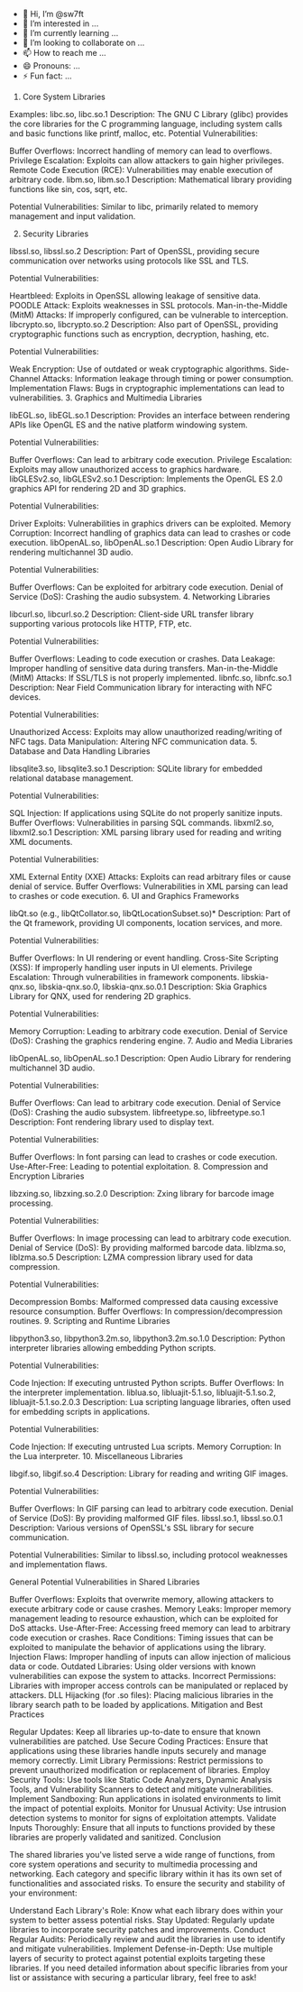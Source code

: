 - 👋 Hi, I’m @sw7ft
- 👀 I’m interested in ...
- 🌱 I’m currently learning ...
- 💞️ I’m looking to collaborate on ...
- 📫 How to reach me ...
- 😄 Pronouns: ...
- ⚡ Fun fact: ...

<!---
sw7ft/sw7ft is a ✨ special ✨ repository because its `README.md` (this file) appears on your GitHub profile.
You can click the Preview link to take a look at your changes.
--->
1. Core System Libraries

Examples:
libc.so, libc.so.1
Description:
The GNU C Library (glibc) provides the core libraries for the C programming language, including system calls and basic functions like printf, malloc, etc.
Potential Vulnerabilities:

Buffer Overflows: Incorrect handling of memory can lead to overflows.
Privilege Escalation: Exploits can allow attackers to gain higher privileges.
Remote Code Execution (RCE): Vulnerabilities may enable execution of arbitrary code.
libm.so, libm.so.1
Description:
Mathematical library providing functions like sin, cos, sqrt, etc.

Potential Vulnerabilities:
Similar to libc, primarily related to memory management and input validation.

2. Security Libraries

libssl.so, libssl.so.2
Description:
Part of OpenSSL, providing secure communication over networks using protocols like SSL and TLS.

Potential Vulnerabilities:

Heartbleed: Exploits in OpenSSL allowing leakage of sensitive data.
POODLE Attack: Exploits weaknesses in SSL protocols.
Man-in-the-Middle (MitM) Attacks: If improperly configured, can be vulnerable to interception.
libcrypto.so, libcrypto.so.2
Description:
Also part of OpenSSL, providing cryptographic functions such as encryption, decryption, hashing, etc.

Potential Vulnerabilities:

Weak Encryption: Use of outdated or weak cryptographic algorithms.
Side-Channel Attacks: Information leakage through timing or power consumption.
Implementation Flaws: Bugs in cryptographic implementations can lead to vulnerabilities.
3. Graphics and Multimedia Libraries

libEGL.so, libEGL.so.1
Description:
Provides an interface between rendering APIs like OpenGL ES and the native platform windowing system.

Potential Vulnerabilities:

Buffer Overflows: Can lead to arbitrary code execution.
Privilege Escalation: Exploits may allow unauthorized access to graphics hardware.
libGLESv2.so, libGLESv2.so.1
Description:
Implements the OpenGL ES 2.0 graphics API for rendering 2D and 3D graphics.

Potential Vulnerabilities:

Driver Exploits: Vulnerabilities in graphics drivers can be exploited.
Memory Corruption: Incorrect handling of graphics data can lead to crashes or code execution.
libOpenAL.so, libOpenAL.so.1
Description:
Open Audio Library for rendering multichannel 3D audio.

Potential Vulnerabilities:

Buffer Overflows: Can be exploited for arbitrary code execution.
Denial of Service (DoS): Crashing the audio subsystem.
4. Networking Libraries

libcurl.so, libcurl.so.2
Description:
Client-side URL transfer library supporting various protocols like HTTP, FTP, etc.

Potential Vulnerabilities:

Buffer Overflows: Leading to code execution or crashes.
Data Leakage: Improper handling of sensitive data during transfers.
Man-in-the-Middle (MitM) Attacks: If SSL/TLS is not properly implemented.
libnfc.so, libnfc.so.1
Description:
Near Field Communication library for interacting with NFC devices.

Potential Vulnerabilities:

Unauthorized Access: Exploits may allow unauthorized reading/writing of NFC tags.
Data Manipulation: Altering NFC communication data.
5. Database and Data Handling Libraries

libsqlite3.so, libsqlite3.so.1
Description:
SQLite library for embedded relational database management.

Potential Vulnerabilities:

SQL Injection: If applications using SQLite do not properly sanitize inputs.
Buffer Overflows: Vulnerabilities in parsing SQL commands.
libxml2.so, libxml2.so.1
Description:
XML parsing library used for reading and writing XML documents.

Potential Vulnerabilities:

XML External Entity (XXE) Attacks: Exploits can read arbitrary files or cause denial of service.
Buffer Overflows: Vulnerabilities in XML parsing can lead to crashes or code execution.
6. UI and Graphics Frameworks

libQt.so (e.g., libQtCollator.so, libQtLocationSubset.so)*
Description:
Part of the Qt framework, providing UI components, location services, and more.

Potential Vulnerabilities:

Buffer Overflows: In UI rendering or event handling.
Cross-Site Scripting (XSS): If improperly handling user inputs in UI elements.
Privilege Escalation: Through vulnerabilities in framework components.
libskia-qnx.so, libskia-qnx.so.0, libskia-qnx.so.0.1
Description:
Skia Graphics Library for QNX, used for rendering 2D graphics.

Potential Vulnerabilities:

Memory Corruption: Leading to arbitrary code execution.
Denial of Service (DoS): Crashing the graphics rendering engine.
7. Audio and Media Libraries

libOpenAL.so, libOpenAL.so.1
Description:
Open Audio Library for rendering multichannel 3D audio.

Potential Vulnerabilities:

Buffer Overflows: Can lead to arbitrary code execution.
Denial of Service (DoS): Crashing the audio subsystem.
libfreetype.so, libfreetype.so.1
Description:
Font rendering library used to display text.

Potential Vulnerabilities:

Buffer Overflows: In font parsing can lead to crashes or code execution.
Use-After-Free: Leading to potential exploitation.
8. Compression and Encryption Libraries

libzxing.so, libzxing.so.2.0
Description:
Zxing library for barcode image processing.

Potential Vulnerabilities:

Buffer Overflows: In image processing can lead to arbitrary code execution.
Denial of Service (DoS): By providing malformed barcode data.
liblzma.so, liblzma.so.5
Description:
LZMA compression library used for data compression.

Potential Vulnerabilities:

Decompression Bombs: Malformed compressed data causing excessive resource consumption.
Buffer Overflows: In compression/decompression routines.
9. Scripting and Runtime Libraries

libpython3.so, libpython3.2m.so, libpython3.2m.so.1.0
Description:
Python interpreter libraries allowing embedding Python scripts.

Potential Vulnerabilities:

Code Injection: If executing untrusted Python scripts.
Buffer Overflows: In the interpreter implementation.
liblua.so, libluajit-5.1.so, libluajit-5.1.so.2, libluajit-5.1.so.2.0.3
Description:
Lua scripting language libraries, often used for embedding scripts in applications.

Potential Vulnerabilities:

Code Injection: If executing untrusted Lua scripts.
Memory Corruption: In the Lua interpreter.
10. Miscellaneous Libraries

libgif.so, libgif.so.4
Description:
Library for reading and writing GIF images.

Potential Vulnerabilities:

Buffer Overflows: In GIF parsing can lead to arbitrary code execution.
Denial of Service (DoS): By providing malformed GIF files.
libssl.so.1, libssl.so.0.1
Description:
Various versions of OpenSSL's SSL library for secure communication.

Potential Vulnerabilities:
Similar to libssl.so, including protocol weaknesses and implementation flaws.

General Potential Vulnerabilities in Shared Libraries

Buffer Overflows:
Exploits that overwrite memory, allowing attackers to execute arbitrary code or cause crashes.
Memory Leaks:
Improper memory management leading to resource exhaustion, which can be exploited for DoS attacks.
Use-After-Free:
Accessing freed memory can lead to arbitrary code execution or crashes.
Race Conditions:
Timing issues that can be exploited to manipulate the behavior of applications using the library.
Injection Flaws:
Improper handling of inputs can allow injection of malicious data or code.
Outdated Libraries:
Using older versions with known vulnerabilities can expose the system to attacks.
Incorrect Permissions:
Libraries with improper access controls can be manipulated or replaced by attackers.
DLL Hijacking (for .so files):
Placing malicious libraries in the library search path to be loaded by applications.
Mitigation and Best Practices

Regular Updates:
Keep all libraries up-to-date to ensure that known vulnerabilities are patched.
Use Secure Coding Practices:
Ensure that applications using these libraries handle inputs securely and manage memory correctly.
Limit Library Permissions:
Restrict permissions to prevent unauthorized modification or replacement of libraries.
Employ Security Tools:
Use tools like Static Code Analyzers, Dynamic Analysis Tools, and Vulnerability Scanners to detect and mitigate vulnerabilities.
Implement Sandboxing:
Run applications in isolated environments to limit the impact of potential exploits.
Monitor for Unusual Activity:
Use intrusion detection systems to monitor for signs of exploitation attempts.
Validate Inputs Thoroughly:
Ensure that all inputs to functions provided by these libraries are properly validated and sanitized.
Conclusion

The shared libraries you've listed serve a wide range of functions, from core system operations and security to multimedia processing and networking. Each category and specific library within it has its own set of functionalities and associated risks. To ensure the security and stability of your environment:

Understand Each Library's Role: Know what each library does within your system to better assess potential risks.
Stay Updated: Regularly update libraries to incorporate security patches and improvements.
Conduct Regular Audits: Periodically review and audit the libraries in use to identify and mitigate vulnerabilities.
Implement Defense-in-Depth: Use multiple layers of security to protect against potential exploits targeting these libraries.
If you need detailed information about specific libraries from your list or assistance with securing a particular library, feel free to ask!
